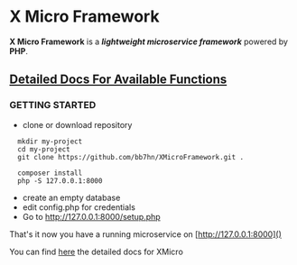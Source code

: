 # X Micro Framework

**X Micro Framework** is a ***lightweight microservice framework*** powered by **PHP**.

## [Detailed Docs For Available Functions](https://bb7hn.github.io/XMicro/)

### GETTING STARTED

- clone or download repository

```shell
  mkdir my-project
  cd my-project
  git clone https://github.com/bb7hn/XMicroFramework.git .
```

````shell
  composer install
  php -S 127.0.0.1:8000
````

- create an empty database
- edit config.php for credentials
- Go to http://127.0.0.1:8000/setup.php

That's it now you have a running microservice on [http://127.0.0.1:8000]()

You can find [here](https://bb7hn.github.io/XMicro/) the detailed docs for XMicro